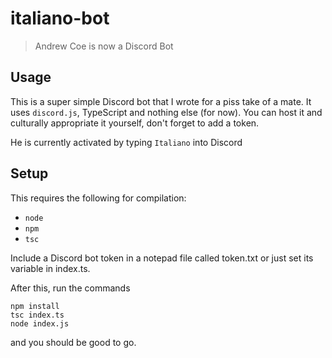 # italiano-bot

> Andrew Coe is now a Discord Bot

## Usage

This is a super simple Discord bot that I wrote for a 
piss take of a mate. It uses `discord.js`, TypeScript and nothing else
(for now). You can host it and culturally appropriate it
yourself, don't forget to add a token.

He is currently activated by typing `Italiano` into Discord

## Setup

This requires the following for compilation:

- `node`
- `npm`
- `tsc`

Include a Discord bot token in a notepad file called token.txt 
or just set its variable in index.ts.

After this, run the commands
```
npm install
tsc index.ts
node index.js
```
and you should be good to go.
